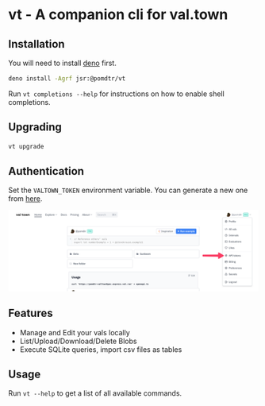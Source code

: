 # vt - A companion cli for val.town

## Installation

You will need to install [deno](https://deno.land/) first.

```bash
deno install -Agrf jsr:@pomdtr/vt
```

Run `vt completions --help` for instructions on how to enable shell completions.

## Upgrading

```bash
vt upgrade
```

## Authentication

Set the `VALTOWN_TOKEN` environment variable. You can generate a new one from [here](https://www.val.town/settings/api).

![Alt text](assets/authentication.png)

## Features

- Manage and Edit your vals locally
- List/Upload/Download/Delete Blobs
- Execute SQLite queries, import csv files as tables

## Usage

Run `vt --help` to get a list of all available commands.
